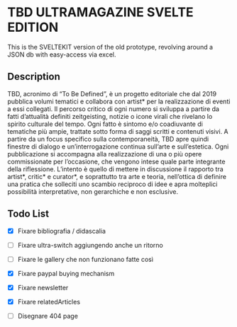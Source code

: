 # TBD ULTRAMAGAZINE SVELTE EDITION

This is the SVELTEKIT version of the old prototype, revolving around a JSON db with easy-access via excel.

## Description

TBD, acronimo di “To Be Defined”, è un progetto editoriale che dal 2019 pubblica volumi tematici e collabora con artist* per la realizzazione di eventi a essi collegati. Il percorso critico di ogni numero si sviluppa a partire da fatti d’attualità definiti zeitgeisting, notizie o icone virali che rivelano lo spirito culturale del tempo. Ogni fatto è sintomo e/o coadiuvante di tematiche più ampie, trattate sotto forma di saggi scritti e contenuti visivi. A partire da un focus specifico sulla contemporaneità, TBD apre quindi finestre di dialogo e un’interrogazione continua sull’arte e sull’estetica. Ogni pubblicazione si accompagna alla realizzazione di una o più opere commissionate per l’occasione, che vengono intese quale parte integrante della riflessione. L’intento è quello di mettere in discussione il rapporto tra artist*, critic* e curator*, e soprattutto tra arte e teoria, nell’ottica di definire una pratica che solleciti uno scambio reciproco di idee e apra molteplici possibilità interpretative, non gerarchiche e non esclusive.

## Todo List

- [x] Fixare bibliografia / didascalia
- [ ] Fixare ultra-switch aggiungendo anche un ritorno
- [ ] Fixare le gallery che non funzionano fatte così
- [x] Fixare paypal buying mechanism
- [x] Fixare newsletter
- [x] Fixare relatedArticles
- [ ] Disegnare 404 page


